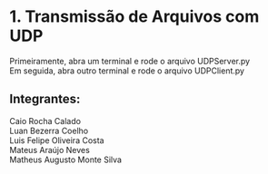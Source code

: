 # 1. Transmissão de Arquivos com UDP

Primeiramente, abra um terminal e rode o arquivo UDPServer.py  
Em seguida, abra outro terminal e rode o arquivo UDPClient.py


## Integrantes:
Caio Rocha Calado  
Luan Bezerra Coelho  
Luis Felipe Oliveira Costa  
Mateus Araújo Neves  
Matheus Augusto Monte Silva
